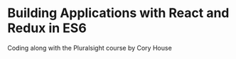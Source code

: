 # Building Applications with React and Redux in ES6

Coding along with the Pluralsight course by Cory House
